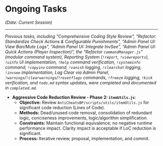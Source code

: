 # Ongoing Tasks
*(Date: Current Session)*

---
*Previous tasks, including "Comprehensive Coding Style Review", "Refactor: Standardize Check Actions & Configurable Punishments", "Admin Panel UI: View Ban/Mute Logs", "Admin Panel UI: Integrate InvSee", "Admin Panel UI: Quick Actions (Player Inspection)", the "Refactor `commandManager.js`" (modular command system), Reporting System (`!report`, `!viewreports`), `!uinfo` UI implementation, `!help` command verification, `!systeminfo` command, `!copyinv` command, `!vanish` logging, `!clearchat` logging, `!invsee` implementation, Lag Clear via Admin Panel, `!warnings`/`!clearwarnings`/`!resetflags` commands, `!freeze` logging, `!kick` verification, and `todo.md` syntax updates, were completed and documented in `completed.md`.*

*   **Aggressive Code Reduction Review - Phase 2: `itemUtils.js`**:
    *   **Objective:** Review `AntiCheatsBP/scripts/utils/itemUtils.js` for significant code reduction (Lines of Code).
    *   **Methods:** Dead/unused code removal, consolidation of redundant logic, conciseness improvements, logic/algorithm simplification.
    *   **Constraints:** Maintain functional equivalence; no negative runtime performance impact. Clarity impact is acceptable if LoC reduction is significant.
    *   **Process:** Iterative review, proposal, implementation, and commit.
